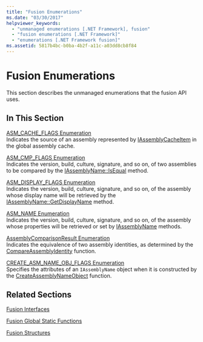 ```yaml
---
title: "Fusion Enumerations"
ms.date: "03/30/2017"
helpviewer_keywords: 
  - "unmanaged enumerations [.NET Framework], fusion"
  - "fusion enumerations [.NET Framework]"
  - "enumerations [.NET Framework fusion]"
ms.assetid: 5817b4bc-b0ba-4b2f-a11c-a03dd8cb8f84
---
```

# Fusion Enumerations

This section describes the unmanaged enumerations that the fusion API uses.  
  
## In This Section  

 [ASM_CACHE_FLAGS Enumeration](asm-cache-flags-enumeration.md)  
 Indicates the source of an assembly represented by [IAssemblyCacheItem](iassemblycacheitem-interface.md) in the global assembly cache.  
  
 [ASM_CMP_FLAGS Enumeration](asm-cmp-flags-enumeration.md)  
 Indicates the version, build, culture, signature, and so on, of two assemblies to be compared by the [IAssemblyName::IsEqual](iassemblyname-isequal-method.md) method.  
  
 [ASM_DISPLAY_FLAGS Enumeration](asm-display-flags-enumeration.md)  
 Indicates the version, build, culture, signature, and so on, of the assembly whose display name will be retrieved by the [IAssemblyName::GetDisplayName](iassemblyname-getdisplayname-method.md) method.  
  
 [ASM_NAME Enumeration](asm-name-enumeration.md)  
 Indicates the version, build, culture, signature, and so on, of the assembly whose properties will be retrieved or set by [IAssemblyName](iassemblyname-interface.md) methods.  
  
 [AssemblyComparisonResult Enumeration](assemblycomparisonresult-enumeration.md)  
 Indicates the equivalence of two assembly identities, as determined by the [CompareAssemblyIdentity](compareassemblyidentity-function.md) function.  
  
 [CREATE_ASM_NAME_OBJ_FLAGS Enumeration](create-asm-name-obj-flags-enumeration.md)  
 Specifies the attributes of an `IAssemblyName` object when it is constructed by the [CreateAssemblyNameObject](createassemblynameobject-function.md) function.  
  
## Related Sections  

 [Fusion Interfaces](fusion-interfaces.md)  
  
 [Fusion Global Static Functions](fusion-global-static-functions.md)  
  
 [Fusion Structures](fusion-structures.md)
